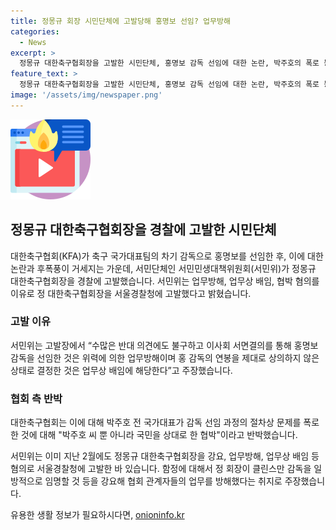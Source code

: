 ```yaml
---
title: 정몽규 회장 시민단체에 고발당해 홍명보 선임? 업무방해
categories:
  - News
excerpt: >
  정몽규 대한축구협회장을 고발한 시민단체, 홍명보 감독 선임에 대한 논란, 박주호의 폭로 등으로 인한 협회 측의 법적 대응에 대한 논란이 계속되고 있습니다. 서민위는 정 회장을 업무방해, 업무상 배임, 협박 혐의로 경찰에 고발하며 그동안의 감독 선임 과정의 문제를 지적했습니다. 이에 대한축구협회는 서민위의 주장을 부인하고 있으며, 이 같은 논란 속에서 축구협회의 행보가 계속 주목받고 있습니다.
feature_text: >
  정몽규 대한축구협회장을 고발한 시민단체, 홍명보 감독 선임에 대한 논란, 박주호의 폭로 등으로 인한 협회 측의 법적 대응에 대한 논란이 계속되고 있습니다. 서민위는 정 회장을 업무방해, 업무상 배임, 협박 혐의로 경찰에 고발하며 그동안의 감독 선임 과정의 문제를 지적했습니다. 이에 대한축구협회는 서민위의 주장을 부인하고 있으며, 이 같은 논란 속에서 축구협회의 행보가 계속 주목받고 있습니다.
image: '/assets/img/newspaper.png'
---
```


<p><img src="/assets/img/news.png" alt="rentncar 속보" /></p>

<h2 data-ke-size="size26">정몽규 대한축구협회장을 경찰에 고발한 시민단체</h2>

<p data-ke-size="size16">대한축구협회(KFA)가 축구 국가대표팀의 차기 감독으로 홍명보를 선임한 후, 이에 대한 논란과 후폭풍이 거세지는 가운데, 서민단체인 서민민생대책위원회(서민위)가 정몽규 대한축구협회장을 경찰에 고발했습니다. 서민위는 업무방해, 업무상 배임, 협박 혐의를 이유로 정 대한축구협회장을 서울경찰청에 고발했다고 밝혔습니다.</p>

<h3><b>고발 이유</b></h3>

<p data-ke-size="size16">서민위는 고발장에서 “수많은 반대 의견에도 불구하고 이사회 서면결의를 통해 홍명보 감독을 선임한 것은 위력에 의한 업무방해이며 홍 감독의 연봉을 제대로 상의하지 않은 상태로 결정한 것은 업무상 배임에 해당한다”고 주장했습니다.</p>

<h3><b>협회 측 반박</b></h3>

<p data-ke-size="size16">대한축구협회는 이에 대해 박주호 전 국가대표가 감독 선임 과정의 절차상 문제를 폭로한 것에 대해 "박주호 씨 뿐 아니라 국민을 상대로 한 협박"이라고 반박했습니다.</p>

<p>서민위는 이미 지난 2월에도 정몽규 대한축구협회장을 강요, 업무방해, 업무상 배임 등 혐의로 서울경찰청에 고발한 바 있습니다. 함정에 대해서 정 회장이 클린스만 감독을 일방적으로 임명할 것 등을 강요해 협회 관계자들의 업무를 방해했다는 취지로 주장했습니다.</p>
유용한 생활 정보가 필요하시다면, <a href="https://onioninfo.kr" rel="dofollow">onioninfo.kr</a>


